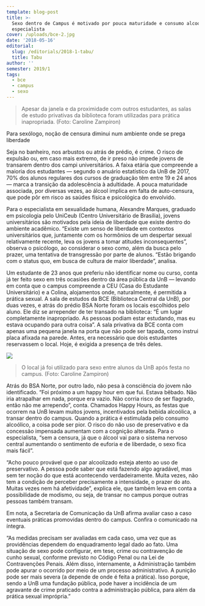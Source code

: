 ```yaml
---
template: blog-post
title: >-
  Sexo dentro de Campus é motivado por pouca maturidade e consumo alcoólico, diz
  especialista
cover: /uploads/bce-2.jpg
date: '2018-05-16'
editorial:
  slug: /editorials/2018-1-tabu/
  title: Tabu
author: ''
semester: 2019/1
tags:
  - bce
  - campus
  - sexo
---
```


> Apesar da janela e da proximidade com outros estudantes, as salas de estudo privativas da biblioteca foram utilizadas para prática inapropriada. (Foto: Caroline Zampiron)

Para sexólogo, noção de censura diminui num ambiente onde se prega liberdade

Seja no banheiro, nos arbustos ou atrás de prédio, é crime. O risco de expulsão ou, em caso mais extremo, de ir preso não impede jovens de transarem dentro dos campi universitários. A faixa etária que compreende a maioria dos estudantes — segundo o anuário estatístico da UnB de 2017, 70% dos alunos regulares dos cursos de graduação têm entre 19 e 24 anos — marca a transição da adolescência à adultidade. A pouca maturidade associada, por diversas vezes, ao álcool implica em falta de auto-censura, que pode pôr em risco as saúdes física e psicológica do envolvido.

Para o especialista em sexualidade humana, Alexandre Marques, graduado em psicologia pelo UniCeub (Centro Universitário de Brasília), jovens universitários são motivados pela ideia de liberdade que existe dentro do ambiente acadêmico. “Existe um senso de liberdade em contextos universitários que, juntamente com os hormônios de um despertar sexual relativamente recente, leva os jovens a tomar atitudes inconsequentes”, observa o psicólogo, ao considerar o sexo como, além da busca pelo prazer, uma tentativa de transgressão por parte de alunos. “Estão brigando com o status quo, em busca de cultura de maior liberdade”, analisa.

Um estudante de 23 anos que preferiu não identificar nome ou curso, conta já ter feito sexo em três ocasiões dentro da área pública da UnB — levando em conta que o campus compreende a CEU (Casa do Estudante Universitário) e a Colina, alojamentos onde, naturalmente, é permitida a prática sexual. A sala de estudos da BCE (Biblioteca Central da UnB), por duas vezes, e atrás do prédio BSA Norte foram os locais escolhidos pelo aluno. Ele diz se arrepender de ter transado na biblioteca: “É um lugar completamente inapropriado. As pessoas podiam estar estudando, mas eu estava ocupando para outra coisa”. A sala privativa da BCE conta com apenas uma pequena janela na porta que não pode ser tapada, como instrui placa afixada na parede. Antes, era necessário que dois estudantes reservassem o local. Hoje, é exigida a presença de três deles.

![](/uploads/bsa-n.jpg)

> O local já foi utilizado para sexo entre alunos da UnB após festa no campus. (Foto: Caroline Zampiron)

Atrás do BSA Norte, por outro lado, não pesa à consciência do jovem não identificado. “Foi próximo a um happy hour em que fui. Estava bêbado. Não iria atrapalhar em nada, porque era vazio. Não corria risco de ser flagrado, então não me arrependo”, conta. Chamados Happy Hours, as festas que ocorrem na UnB levam muitos jovens, incentivados pela bebida alcoólica, a transar dentro do campus. Quando a prática é estimulada pelo consumo alcoólico, a coisa pode ser pior. O risco do não uso de preservativo e da concessão impensada aumentam com a cognição alterada. Para o especialista, “sem a censura, já que o álcool vai para o sistema nervoso central aumentando o sentimento de euforia e de liberdade, o sexo fica mais fácil”.

“Acho pouco provável que o par alcoolizado esteja atento ao uso de preservativo. A pessoa pode saber que está fazendo algo agradável, mas sem ter noção do que está acontecendo verdadeiramente. Muita vezes, não tem a condição de perceber precisamente a intensidade, o prazer do ato. Muitas vezes nem há afetividade”, explica ele, que também leva em conta a possibilidade de modismo, ou seja, de transar no campus porque outras pessoas também transam.

Em nota, a Secretaria de Comunicação da UnB afirma avaliar caso a caso eventuais práticas promovidas dentro do campus. Confira o comunicado na íntegra.

“As medidas precisam ser avaliadas em cada caso, uma vez que as providências dependem do enquadramento legal dado ao fato. Uma situação de sexo pode configurar, em tese, crime ou contravenção de cunho sexual, conforme previsto no Código Penal ou na Lei de Contravenções Penais. Além disso, internamente, a Administração também pode apurar o ocorrido por meio de um processo administrativo. A punição pode ser mais severa (a depende de onde é feita a prática). Isso porque, sendo a UnB uma fundação pública, pode haver a incidência de um agravante de crime praticado contra a administração pública, para além da prática sexual imprópria.”
